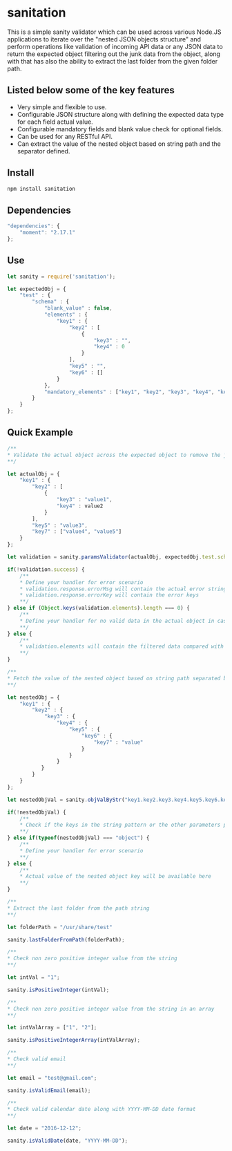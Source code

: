 # sanitation


This is a simple sanity validator which can be used across various Node.JS applications to iterate over the "nested JSON objects structure" and perform operations like validation of incoming API data or any JSON data to return the expected object filtering out the junk data from the object, along with that has also the ability to extract the last folder from the given folder path.

## Listed below some of the key features

- Very simple and flexible to use.
- Configurable JSON structure along with defining the expected data type for each field actual value.
- Configurable mandatory fields and blank value check for optional fields.
- Can be used for any RESTful API.
- Can extract the value of the nested object based on string path and the separator defined.

## Install

```javascript
npm install sanitation
```

## Dependencies

```javascript
"dependencies": {
    "moment": "2.17.1"
};
```

## Use

```javascript
let sanity = require('sanitation');

let expectedObj = {
    "test" : {
        "schema" : {
            "blank_value" : false,
            "elements" : {
                "key1" : {
                    "key2" : [
                        {
                            "key3" : "",
                            "key4" : 0
                        }
                    ],
                    "key5" : "",
                    "key6" : []
                }
            },
            "mandatory_elements" : ["key1", "key2", "key3", "key4", "key5"]
        }
    }
};
```

## Quick Example

```javascript
/**
* Validate the actual object across the expected object to remove the junk data and filter out the actual data along with the data type check for each field actual value
**/

let actualObj = {
    "key1" : {
        "key2" : [
            {
                "key3" : "value1",
                "key4" : value2
            }
        ],
        "key5" : "value3",
        "key7" : ["value4", "value5"]
    }
};

let validation = sanity.paramsValidator(actualObj, expectedObj.test.schema.elements, expectedObj.test.schema.mandatory_elements, expectedObj.test.schema.blank_value);

if(!validation.success) {
    /**
    * Define your handler for error scenario
    * validation.response.errorMsg will contain the actual error string
    * validation.response.errorKey will contain the error keys
    **/
} else if (Object.keys(validation.elements).length === 0) {
    /**
    * Define your handler for no valid data in the actual object in case all the fields in the expected object are optional
    **/
} else {
    /**
    * validation.elements will contain the filtered data compared with the expected object from the actual object
    **/
}

/**
* Fetch the value of the nested object based on string path separated by dot
**/

let nestedObj = {
    "key1" : {
        "key2" : {
            "key3" : {
                "key4" : {
                    "key5" : {
                        "key6" : {
                            "key7" : "value"
                        }
                    }
                }
           }
        }
    }
};

let nestedObjVal = sanity.objValByStr("key1.key2.key3.key4.key5.key6.key7", ".", nestedObj);

if(!nestedObjVal) {
    /**
    * Check if the keys in the string pattern or the other parameters passed are correct and in proper order
    **/
} else if(typeof(nestedObjVal) === "object") {
    /**
    * Define your handler for error scenario
    **/
} else {
    /**
    * Actual value of the nested object key will be available here
    **/
}

/**
* Extract the last folder from the path string
**/

let folderPath = "/usr/share/test"

sanity.lastFolderFromPath(folderPath);

/**
* Check non zero positive integer value from the string
**/

let intVal = "1";

sanity.isPositiveInteger(intVal);

/**
* Check non zero positive integer value from the string in an array
**/

let intValArray = ["1", "2"];

sanity.isPositiveIntegerArray(intValArray);

/**
* Check valid email
**/

let email = "test@gmail.com";

sanity.isValidEmail(email);

/**
* Check valid calendar date along with YYYY-MM-DD date format
**/

let date = "2016-12-12";

sanity.isValidDate(date, "YYYY-MM-DD");
```
